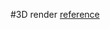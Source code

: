 #3D render
[reference](http://www.oschina.net/translate/using-docker-as-a-python-development-environment)
